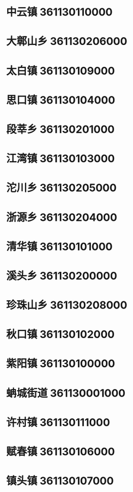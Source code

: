 # 中云镇 361130110000
# 大鄣山乡 361130206000
# 太白镇 361130109000
# 思口镇 361130104000
# 段莘乡 361130201000
# 江湾镇 361130103000
# 沱川乡 361130205000
# 浙源乡 361130204000
# 清华镇 361130101000
# 溪头乡 361130200000
# 珍珠山乡 361130208000
# 秋口镇 361130102000
# 紫阳镇 361130100000
# 蚺城街道 361130001000
# 许村镇 361130111000
# 赋春镇 361130106000
# 镇头镇 361130107000
